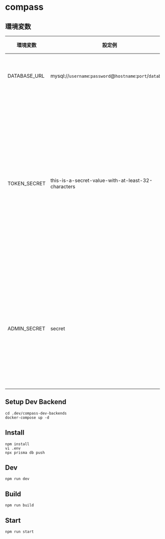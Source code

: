# compass

## 環境変数

|環境変数|設定例|説明|
|---|---|---|
| DATABASE_URL | mysql://`username`:`password`@`hostname`:`port`/`database` | DB接続文字列 |
| TOKEN_SECRET | this-is-a-secret-value-with-at-least-32-characters | セッショントークンのシークレットキー (32文字以上) |
| ADMIN_SECRET | secret | 管理ページへのアクセスパスワード |

## Setup Dev Backend
`cd .dev/compass-dev-backends`  
`docker-compose up -d`

## Install
`npm install`  
`vi .env`  
`npx prisma db push`

## Dev
`npm run dev`

## Build
`npm run build`

## Start
`npm run start`
